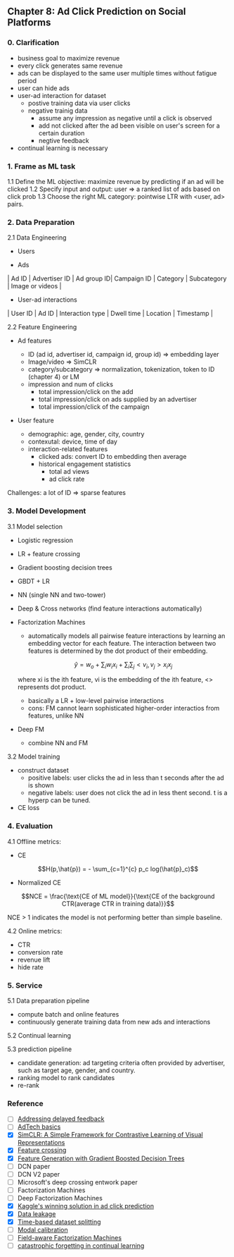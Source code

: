 ## Chapter 8: Ad Click Prediction on Social Platforms

### 0. Clarification
- business goal to maximize revenue
- every click generates same revenue
- ads can be displayed to the same user multiple times without fatigue period
- user can hide ads
- user-ad interaction for dataset
    - postive training data via user clicks
    - negative trainig data
        - assume any impression as negative until a click is observed
        - add not clicked after the ad been visible on user's screen for a certain duration
        - negtive feedback
- continual learning is necessary

### 1. Frame as ML task
1.1 Define the ML objective: maximize revenue by predicting if an ad will be clicked
1.2 Specify input and output: user => a ranked list of ads based on click prob
1.3 Choose the right ML category: pointwise LTR with <user, ad> pairs.

### 2. Data Preparation
2.1 Data Engineering
- Users

- Ads

| Ad ID | Advertiser ID | Ad group ID| Campaign ID | Category | Subcategory | Image or videos |

- User-ad interactions

| User ID | Ad ID | Interaction type | Dwell time | Location | Timestamp |

2.2 Feature Engineering

- Ad features
    - ID (ad id, advertiser id, campaign id, group id) => embedding layer
    - Image/video => SimCLR
    - category/subcategory => normalization, tokenization, token to ID (chapter 4) or LM
    - impression and num of clicks
        - total impression/click on the add
        - total impression/click on ads supplied by an advertiser
        - total impression/click of the campaign

- User feature
    - demographic: age, gender, city, country
    - contexutal: device, time of day
    - interaction-related features
        - clicked ads: convert ID to embedding then average
        - historical engagement statistics
            - total ad views
            - ad click rate

Challenges: a lot of ID => sparse features


### 3. Model Development
3.1 Model selection
- Logistic regression
- LR + feature crossing
- Gradient boosting decision trees
- GBDT + LR
- NN (single NN and two-tower)
- Deep & Cross networks (find feature interactions automatically)
- Factorization Machines 
    - automatically models all pairwise feature interactions by learning an embedding vector for each feature. The interaction between two features is determined by the dot product of their embedding.
    ```math
    \hat{y} = w_o + \sum_i w_i x_i + \sum_i \sum_j <v_i, v_j> x_i x_j
    ```
    where xi is the ith feature, vi is the embedding of the ith feature, <> represents dot product.

    - basically a LR + low-level pairwise interactions
    - cons: FM cannot learn sophisticated higher-order interactios from features, unlike NN

- Deep FM
    - combine NN and FM

3.2 Model training
- construct dataset
    - positive labels: user clicks the ad in less than t seconds after the ad is shown
    - negative labels: user does not click the ad in less thent second. t is a hyperp can be tuned.
- CE loss

### 4. Evaluation
4.1 Offline metrics:
- CE

```math
H(p,\hat{p}) = - \sum_{c=1}^{c} p_c log(\hat{p}_c)
```

- Normalized CE

```math
NCE = \frac{\text{CE of ML model}}{\text{CE of the background CTR(average CTR in training data)}}
```

NCE > 1 indicates the model is not performing better than simple baseline.

 
4.2 Online metrics:
- CTR
- conversion rate
- revenue lift
- hide rate

### 5. Service
5.1 Data preparation pipeline
- compute batch and online features
- continuously generate training data from new ads and interactions

5.2 Continual learning

5.3 prediction pipeline
- candidate generation: ad targeting criteria often provided by advertiser, such as target age, gender, and country.
- ranking model to rank candidates
- re-rank



### Reference
- [ ] [Addressing delayed feedback](https://arxiv.org/pdf/1907.06558.pdf)
- [ ] [AdTech basics](https://advertising.amazon.com/library/guides/what-is-adtech)
- [x] [SimCLR: A Simple Framework for Contrastive Learning of Visual Representations](https://arxiv.org/abs/2002.05709)
- [x] [Feature crossing](https://developers.google.com/machine-learning/crash-course/feature-crosses/video-lecture#:~:text=Build%20an%20understanding%20of%20feature%20crosses.,1%20Implement%20feature%20crosses%20in%20TensorFlow.)
- [x] [Feature Generation with Gradient Boosted Decision Trees](https://towardsdatascience.com/feature-generation-with-gradient-boosted-decision-trees-21d4946d6ab5)
- [ ] DCN paper
- [ ] DCN V2 paper
- [ ] Microsoft's deep crossing entwork paper
- [ ] Factorization Machines
- [ ] Deep Factorization Machines
- [x] [Kaggle's winning solution in ad click prediction](https://www.youtube.com/watch?v=4Go5crRVyuU)
- [x] [Data leakage](https://machinelearningmastery.com/data-leakage-machine-learning/)
- [x] [Time-based dataset splitting](https://www.linkedin.com/pulse/time-based-splitting-determining-train-test-data-come-manraj-chalokia/)
- [ ] [Modal calibration](https://machinelearningmastery.com/calibrated-classification-model-in-scikit-learn/)
- [ ] [Field-aware Factorization Machines](https://www.csie.ntu.edu.tw/~cjlin/papers/ffm.pdf)
- [ ] [catastrophic forgetting in continual learning](https://www.cs.uic.edu/~liub/lifelong-learning/continual-learning.pdf)

